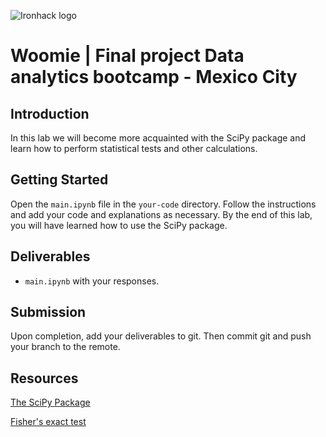 ![Ironhack logo](https://i.imgur.com/1QgrNNw.png)

# Woomie | Final project Data analytics bootcamp - Mexico City

## Introduction

In this lab we will become more acquainted with the SciPy package and learn how to perform statistical tests and other calculations.

## Getting Started

Open the `main.ipynb` file in the `your-code` directory. Follow the instructions and add your code and explanations as necessary. By the end of this lab, you will have learned how to use the SciPy package.

## Deliverables

- `main.ipynb` with your responses.

## Submission

Upon completion, add your deliverables to git. Then commit git and push your branch to the remote.

## Resources

[The SciPy Package](https://docs.scipy.org/doc/scipy/reference/index.html)

[Fisher's exact test](https://en.wikipedia.org/wiki/Fisher%27s_exact_test)
